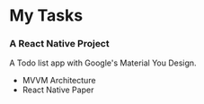 # My Tasks
### A React Native Project
A Todo list app with Google's Material You Design.
- MVVM Architecture
- React Native Paper
  
